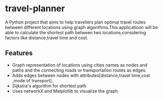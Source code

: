 # travel-planner
A Python project that aims to help travellers plan optimal travel routes between different locations using graph algorithms.This applicatioon will be able to calculate the shortest path between two locations,considering factors like distance,travel time and cost.
## Features
- Graph representation of locations using cities names as nodes and paths and the connecting roads or transportation routes as edges.
- Adds edges between nodes with attributes[distance,travel time,cost ,mode of transport].
- Dijkstra's algorithm for shortest path
- Uses networkX and Matplotlib to visualize the graph
